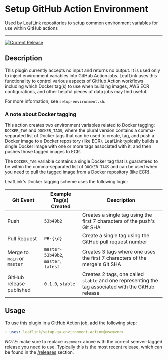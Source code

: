 # Setup GitHub Action Environment

Used by LeafLink repositories to setup common environment variables for use within GitHub actions

---

[![Current Release](https://img.shields.io/badge/release-0.4.0-1eb0fc.svg)](https://github.com/leaflink/setup-ga-environment-action/releases/tag/0.4.0)

## Description

This plugin currently accepts no input and returns no output. It is used only to inject environment variables into GitHub Action jobs. LeafLink uses this functionality to control various aspects of GitHub Action workflows including which Docker tag(s) to use when building images, AWS ECR configurations, and other helpful pieces of data jobs may find useful.

For more information, see `setup-environment.sh`.

### A note about Docker tagging

This action creates two environment variables related to Docker tagging: `DOCKER_TAG` and `DOCKER_TAGS`, where the plural version contains a comma-separated list of Docker tags that can be used to create, tag, and push a Docker image to a Docker repository (like ECR). LeafLink typically builds a single Docker image with one or more tags associated with it, and then pushes those tagged images to ECR.

The `DOCKER_TAG` variable contains a single Docker tag that is guaranteed to be within the comma-separated list of `DOCKER_TAGS` and can be used when you need to pull the tagged image from a Docker repository (like ECR).

LeafLink's Docker tagging scheme uses the following logic:

| Git Event | Example Tag(s) Created | Description |
| --------- | ---------------------- | ----------- |
| Push | `53b49b2` | Creates a single tag using the first 7 characters of the push's Git SHA |
| Pull Request | `PR-{\d}` | Create a single tag using the GitHub pull request number |
| Merge to `main` or `master` | `master-53b49b2`, `master`, `latest` | Creates 3 tags where one uses the first 7 characters of the merge's Git SHA |
| GitHub release published | `0.1.0`, `stable` | Creates 2 tags, one called `stable` and one representing the tag associated with the GitHub release |

## Usage

To use this plugin in a GitHub Action job, add the following step:

```yaml
- uses: leaflink/setup-ga-environment-action@<semver>
```

*NOTE*: make sure to replace `<semver>` above with the correct semver-tagged release you need to use. Typically this is the most recent release, which can be found in the [/releases](/releases) section.

